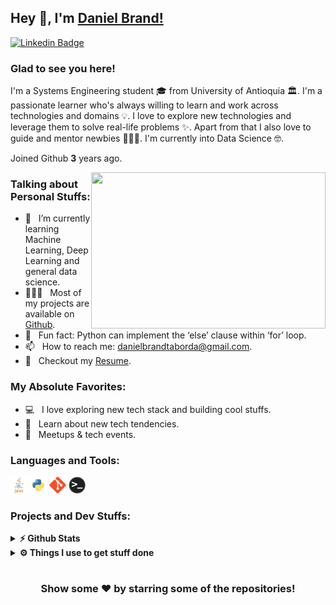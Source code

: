 ## Hey 👋, I'm [Daniel Brand!](https://github.com/danielBrand12/)

[![Linkedin Badge](https://img.shields.io/badge/-LinkedIn-0e76a8?style=flat-square&logo=Linkedin&logoColor=white)](https://www.linkedin.com/in/daniel-brand-taborda-108824204/)

### Glad to see you here! 

I'm a Systems Engineering student 🎓 from University of Antioquia 🏛. I'm a passionate learner who's always willing to learn and work across technologies and domains 💡. I love to explore new technologies and leverage them to solve real-life problems ✨. Apart from that I also love to guide and mentor newbies 👨🏻‍💻. I'm currently into Data Science 🤓.

Joined Github **3** years ago.

<img align="right" height="250" width="375" alt="" src="https://raw.githubusercontent.com/iampavangandhi/iampavangandhi/master/gifs/coder.gif" />

### Talking about Personal Stuffs:

- 🚀 &nbsp; I’m currently learning Machine Learning, Deep Learning and general data science.
- 👨🏻‍💻 &nbsp; Most of my projects are available on [Github](https://github.com/danielBrand12/).
- 👾 &nbsp; Fun fact: Python can implement the ‘else’ clause within ‘for’ loop.
- 📫 &nbsp; How to reach me: danielbrandtaborda@gmail.com.
- 📝 &nbsp; Checkout my [Resume](https://github.com/danielBrand12/danielBrand12/blob/master/CV-en.pdf).

### My Absolute Favorites:

- 💻 &nbsp; I love exploring new tech stack and building cool stuffs.
- 📰 &nbsp; Learn about new tech tendencies.
- 🍕 &nbsp; Meetups & tech events.

### Languages and Tools:

<code><img height="27" src="https://raw.githubusercontent.com/github/explore/80688e429a7d4ef2fca1e82350fe8e3517d3494d/topics/java/java.png" alt="java"></code>
<code><img height="27" src="https://raw.githubusercontent.com/github/explore/80688e429a7d4ef2fca1e82350fe8e3517d3494d/topics/python/python.png" alt="python"></code>
<code><img height="27" src="https://raw.githubusercontent.com/devicons/devicon/master/icons/git/git-original.svg" alt="git"></code>
<code><img height="27" src="https://raw.githubusercontent.com/github/explore/80688e429a7d4ef2fca1e82350fe8e3517d3494d/topics/terminal/terminal.png" alt="terminal"></code>

<!--
<code><img height="25" src="https://raw.githubusercontent.com/github/explore/80688e429a7d4ef2fca1e82350fe8e3517d3494d/topics/sass/sass.png" alt="sass"></code>
-->

### Projects and Dev Stuffs:

<details>	
  <summary><b>⚡ Github Stats</b></summary>

  <br />
  <img height="180em" src="https://github-readme-stats.vercel.app/api?username=danielBrand12&show_icons=true&hide_border=true&&count_private=true&include_all_commits=true" />
  <img height="180em" src="https://github-readme-stats.vercel.app/api/top-langs/?username=danielBrand12&exclude_repo=KNN-Image-Classification&show_icons=true&hide_border=true&layout=compact&langs_count=8"/>
</details>
 
<details>	
  <br />
  <summary><b>⚙️ Things I use to get stuff done</b></summary>
  	<ul>
  	    <li><b>OS:</b> Ubuntu 20.04</li>
	    <li><b>Laptop: </b> ACER Aspire 5</li>
  	    <li><b>Browser: </b> Firefox Web Browser</li>
	    <li><b>Terminal: </b> GNOME Terminal</li>
	    <li><b>Code Editor:</b> VSCode - The best editor out there.</li>
	    <li><b>To Stay Updated:</b> Dev.to,Linkedin and Facebook.</li>
	    <br />
	</ul>	
</details>

#

<div align="center">

### Show some ❤️ by starring some of the repositories!

</div>
